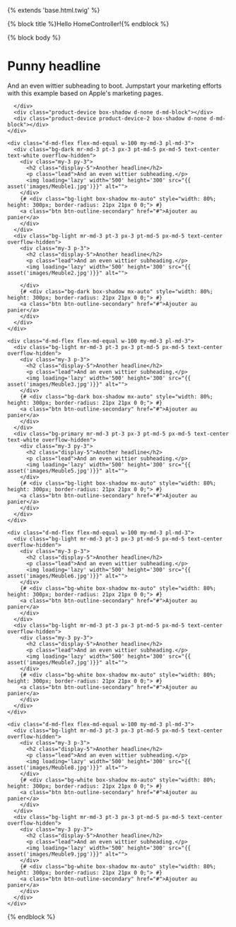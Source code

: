 {% extends 'base.html.twig' %}

{% block title %}Hello HomeController!{% endblock %}

{% block body %}
<div class="position-relative overflow-hidden p-3 p-md-5 m-md-3 text-center bg-light">
      <div class="col-md-5 p-lg-5 mx-auto my-5">
        <h1 class="display-4 font-weight-normal">Punny headline</h1>
        <p class="lead font-weight-normal">And an even wittier subheading to boot. Jumpstart your marketing efforts with this example based on Apple's marketing pages.</p>
        
      </div>
      <div class="product-device box-shadow d-none d-md-block"></div>
      <div class="product-device product-device-2 box-shadow d-none d-md-block"></div>
    </div>

    <div class="d-md-flex flex-md-equal w-100 my-md-3 pl-md-3">
      <div class="bg-dark mr-md-3 pt-3 px-3 pt-md-5 px-md-5 text-center text-white overflow-hidden">
        <div class="my-3 py-3">
          <h2 class="display-5">Another headline</h2>
          <p class="lead">And an even wittier subheading.</p>
          <img loading='lazy' width='500' height='300' src="{{ asset('images/Meuble1.jpg')}}" alt="">
        </div>
        {# <div class="bg-light box-shadow mx-auto" style="width: 80%; height: 300px; border-radius: 21px 21px 0 0;"> #}
        <a class="btn btn-outline-secondary" href="#">Ajouter au panier</a>
        </div>
      </div>
      <div class="bg-light mr-md-3 pt-3 px-3 pt-md-5 px-md-5 text-center overflow-hidden">
        <div class="my-3 p-3">
          <h2 class="display-5">Another headline</h2>
          <p class="lead">And an even wittier subheading.</p>
          <img loading='lazy' width='500' height='300' src="{{ asset('images/Meuble2.jpg')}}" alt="">
          
        </div>
        {# <div class="bg-dark box-shadow mx-auto" style="width: 80%; height: 300px; border-radius: 21px 21px 0 0;"> #}
        <a class="btn btn-outline-secondary" href="#">Ajouter au panier</a>
        </div>
      </div>
    </div>

    <div class="d-md-flex flex-md-equal w-100 my-md-3 pl-md-3">
      <div class="bg-light mr-md-3 pt-3 px-3 pt-md-5 px-md-5 text-center overflow-hidden">
        <div class="my-3 p-3">
          <h2 class="display-5">Another headline</h2>
          <p class="lead">And an even wittier subheading.</p>
          <img loading='lazy' width='500' height='300' src="{{ asset('images/Meuble3.jpg')}}" alt="">
        </div>
        {# <div class="bg-dark box-shadow mx-auto" style="width: 80%; height: 300px; border-radius: 21px 21px 0 0;"> #}
        <a class="btn btn-outline-secondary" href="#">Ajouter au panier</a>
        </div>
      </div>
      <div class="bg-primary mr-md-3 pt-3 px-3 pt-md-5 px-md-5 text-center text-white overflow-hidden">
        <div class="my-3 py-3">
          <h2 class="display-5">Another headline</h2>
          <p class="lead">And an even wittier subheading.</p>
          <img loading='lazy' width='500' height='300' src="{{ asset('images/Meuble5.jpg')}}" alt="">
        </div>
        {# <div class="bg-light box-shadow mx-auto" style="width: 80%; height: 300px; border-radius: 21px 21px 0 0;"> #}
        <a class="btn btn-outline-secondary" href="#">Ajouter au panier</a>
        </div>
      </div>
    </div>

    <div class="d-md-flex flex-md-equal w-100 my-md-3 pl-md-3">
      <div class="bg-light mr-md-3 pt-3 px-3 pt-md-5 px-md-5 text-center overflow-hidden">
        <div class="my-3 p-3">
          <h2 class="display-5">Another headline</h2>
          <p class="lead">And an even wittier subheading.</p>
          <img loading='lazy' width='500' height='300' src="{{ asset('images/Meuble6.jpg')}}" alt="">
        </div>
        {# <div class="bg-white box-shadow mx-auto" style="width: 80%; height: 300px; border-radius: 21px 21px 0 0;"> #}
        <a class="btn btn-outline-secondary" href="#">Ajouter au panier</a>
        </div>
      </div>
      <div class="bg-light mr-md-3 pt-3 px-3 pt-md-5 px-md-5 text-center overflow-hidden">
        <div class="my-3 py-3">
          <h2 class="display-5">Another headline</h2>
          <p class="lead">And an even wittier subheading.</p>
          <img loading='lazy' width='500' height='300' src="{{ asset('images/Meuble7.jpg')}}" alt="">
        </div>
        {# <div class="bg-white box-shadow mx-auto" style="width: 80%; height: 300px; border-radius: 21px 21px 0 0;"> #}
        <a class="btn btn-outline-secondary" href="#">Ajouter au panier</a>
        </div>
      </div>
    </div>

    <div class="d-md-flex flex-md-equal w-100 my-md-3 pl-md-3">
      <div class="bg-light mr-md-3 pt-3 px-3 pt-md-5 px-md-5 text-center overflow-hidden">
        <div class="my-3 p-3">
          <h2 class="display-5">Another headline</h2>
          <p class="lead">And an even wittier subheading.</p>
          <img loading='lazy' width='500' height='300' src="{{ asset('images/Meuble8.jpg')}}" alt="">
        </div>
        {# <div class="bg-white box-shadow mx-auto" style="width: 80%; height: 300px; border-radius: 21px 21px 0 0;"> #}
        <a class="btn btn-outline-secondary" href="#">Ajouter au panier</a>
        </div>
      </div>
      <div class="bg-light mr-md-3 pt-3 px-3 pt-md-5 px-md-5 text-center overflow-hidden">
        <div class="my-3 py-3">
          <h2 class="display-5">Another headline</h2>
          <p class="lead">And an even wittier subheading.</p>
          <img loading='lazy' width='500' height='300' src="{{ asset('images/Meuble9.jpg')}}" alt="">
        </div>
        {# <div class="bg-white box-shadow mx-auto" style="width: 80%; height: 300px; border-radius: 21px 21px 0 0;"> #}
        <a class="btn btn-outline-secondary" href="#">Ajouter au panier</a>
        </div>
      </div>
    </div>
{% endblock %}